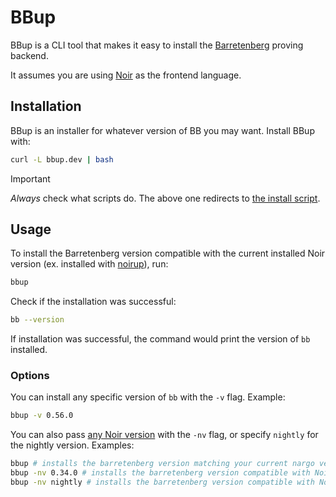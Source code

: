 # BBup

BBup is a CLI tool that makes it easy to install the [Barretenberg](https://github.com/AztecProtocol/aztec-packages/blob/master/barretenberg/README.md) proving backend.

It assumes you are using [Noir](https://noir-lang.org) as the frontend language.

## Installation

BBup is an installer for whatever version of BB you may want. Install BBup with:

```bash
curl -L bbup.dev | bash
```

> [!IMPORTANT]
> *Always* check what scripts do. The above one redirects to [the install script](https://github.com/AztecProtocol/aztec-packages/blob/master/barretenberg/bbup/install).

## Usage

To install the Barretenberg version compatible with the current installed Noir version (ex. installed with [noirup](https://github.com/noir-lang/noirup)), run:

```bash
bbup
```

Check if the installation was successful:

```bash
bb --version
```

If installation was successful, the command would print the version of `bb` installed.

### Options

You can install any specific version of `bb` with the `-v` flag. Example:

```bash
bbup -v 0.56.0
```

You can also pass [any Noir version](https://github.com/noir-lang/noir/tags) with the `-nv` flag, or specify `nightly` for the nightly version. Examples:

```bash
bbup # installs the barretenberg version matching your current nargo version
bbup -nv 0.34.0 # installs the barretenberg version compatible with Noir 0.34.0 release
bbup -nv nightly # installs the barretenberg version compatible with Noir nightly release
```
